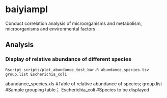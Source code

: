 # baiyiampl
Conduct correlation analysis of microorganisms and metabolism, microorganisms and environmental factors



## Analysis
### Display of relative abundance of different species
```
Rscript scripts/plot_abundance_test_bar.R abundance_species.tsv group.list Escherichia_coli
```
abundance_species.xls #Table of relative abundance of species;
group.list  #Sample grouping table；
Escherichia_coli #Species to be displayed

